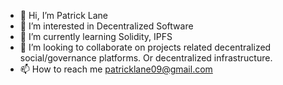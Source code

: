 - 👋 Hi, I’m Patrick Lane
- 👀 I’m interested in Decentralized Software 
- 🌱 I’m currently learning Solidity, IPFS
- 💞️ I’m looking to collaborate on projects related decentralized social/governance platforms. Or decentralized infrastructure. 
- 📫 How to reach me patricklane09@gmail.com

<!---
prllrp/prllrp is a ✨ special ✨ repository because its `README.md` (this file) appears on your GitHub profile.
You can click the Preview link to take a look at your changes.
--->
